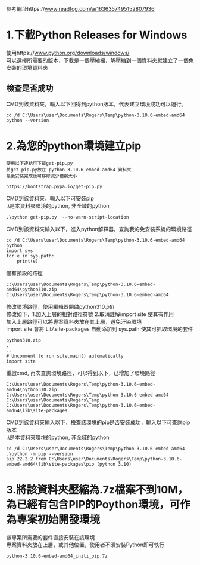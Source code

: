 ﻿參考網址https://www.readfog.com/a/1636357495152807936

# 1.下載Python Releases for Windows

使用https://www.python.org/downloads/windows/  
可以選擇所需要的版本，下載是一個壓縮檔，解壓縮到一個資料夾就建立了一個免安裝的環境資料夾  

## 檢查是否成功  
    
CMD到該資料夾，輸入以下回得到python版本，代表建立環境成功可以運行。

    cd /d C:\Users\user\Documents\Rogers\Temp\python-3.10.6-embed-amd64
    python --version

# 2.為您的python環境建立pip  

    使用以下連結可下載get-pip.py  
    將get-pip.py放在 python-3.10.6-embed-amd64 資料夾  
    最後安裝完成後可移除減少檔案大小  

    https://bootstrap.pypa.io/get-pip.py

CMD到該資料夾，輸入以下可安裝pip  
.\是本資料夾環境的python, 非全域的python

    .\python get-pip.py  --no-warn-script-location

CMD到該資料夾輸入以下，進入python解釋器，查詢我的免安裝系統的環境路徑

    cd /d C:\Users\user\Documents\Rogers\Temp\python-3.10.6-embed-amd64
    python
    import sys
    for e in sys.path:
        print(e)

僅有預設的路徑

    C:\Users\user\Documents\Rogers\Temp\python-3.10.6-embed-amd64\python310.zip
    C:\Users\user\Documents\Rogers\Temp\python-3.10.6-embed-amd64

修改環境路徑，使用編輯器開啟python310._pth_  
修改如下，1.加入上層的相對路徑符號 2.取消註解import site 使其有作用  
加入上層路徑可以將專案資料夾放在其上層，避免汙染環境  
import site 會將 Lib\site-packages 自動添加到 sys.path 使其可抓取環境的套件  

    python310.zip
    .
    ..
    # Uncomment to run site.main() automatically
    import site

重啟cmd, 再次查詢環境路徑，可以得到以下，已增加了環境路徑  

    C:\Users\user\Documents\Rogers\Temp\python-3.10.6-embed-amd64\python310.zip
    C:\Users\user\Documents\Rogers\Temp\python-3.10.6-embed-amd64
    C:\Users\user\Documents\Rogers\Temp
    C:\Users\user\Documents\Rogers\Temp\python-3.10.6-embed-amd64\lib\site-packages

CMD到該資料夾輸入以下，檢查該環境的pip是否安裝成功，輸入以下可查詢pip版本  
.\是本資料夾環境的python, 非全域的python  
    
    cd /d C:\Users\user\Documents\Rogers\Temp\python-3.10.6-embed-amd64
    .\python -m pip --version
    pip 22.2.2 from C:\Users\user\Documents\Rogers\Temp\python-3.10.6-embed-amd64\lib\site-packages\pip (python 3.10)

#  3.將該資料夾壓縮為.7z檔案不到10M，為已經有包含PIP的Poython環境，可作為專案初始開發環境  

該專案所需要的套件直接安裝在該環境  
專案資料夾放在上層，或其他位置，使用者不須安裝Python即可執行

    python-3.10.6-embed-amd64_initi_pip.7z